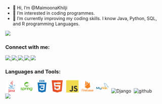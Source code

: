 - 👋 Hi, I’m @MaimoonaKhilji
- 👀 I’m interested in coding programmes.
- 🌱 I’m currently improving my coding skills. I know Java, Python, SQL, and R programming Languages.

<!---
MaimoonaKhilji/MaimoonaKhilji is a ✨ special ✨ repository because its `README.md` (this file) appears on your GitHub profile.
You can click the Preview link to take a look at your changes.
--->
<!-- <img src="https://github-readme-stats.vercel.app/api/top-langs?username=MaimoonaKhilji&theme=dark"/> -->
<img src="https://github-readme-stats.vercel.app/api/top-langs?username=MaimoonaKhilji&layout=compact&theme=dark"/>


### Connect with me:
<a href="https://www.linkedin.com/in/maimoona-khilji/">
    <img height="50" src="https://cdn2.iconfinder.com/data/icons/social-icon-3/512/social_style_3_in-306.png"/>
</a>
<a href="maimoon.khilji@gmail.com">
    <img height="50" src="https://user-images.githubusercontent.com/64362437/187196042-9412563a-ff01-4622-97ea-3463f77490de.png"/>
</a>
<a href="https://www.quora.com/profile/Maimoona-Khilji">
    <img height="50" src="https://user-images.githubusercontent.com/64362437/187198130-cf790c34-935d-4ad8-a25b-c8b5777681be.png"/>
</a>

<a href="https://twitter.com/MaimoonaKhilji">
    <img height="50" src="https://user-images.githubusercontent.com/64362437/187197865-87e0d289-518a-4412-a77e-50fb9d10519a.png"/>
</a>


<a href="https://www.fiverr.com/maimoonakhilji">
    <img height="50" src="https://user-images.githubusercontent.com/64362437/187228968-5408ab2d-227d-4f24-b1c2-b80be66fedb7.png"/>
</a>


### Languages and Tools:

<div>
  <img src="https://github.com/devicons/devicon/blob/master/icons/java/java-original-wordmark.svg" title="Java" alt="Java" width="40" height="40"/>&nbsp;
  <img src="https://github.com/devicons/devicon/blob/master/icons/spring/spring-original-wordmark.svg" title="Spring" alt="Spring" width="40" height="40"/>&nbsp;
  <img src="https://github.com/devicons/devicon/blob/master/icons/css3/css3-plain-wordmark.svg"  title="CSS3" alt="CSS" width="40" height="40"/>&nbsp;
  <img src="https://github.com/devicons/devicon/blob/master/icons/html5/html5-original.svg" title="HTML5" alt="HTML" width="40" height="40"/>&nbsp;
  <img src="https://github.com/devicons/devicon/blob/master/icons/javascript/javascript-original.svg" title="JavaScript" alt="JavaScript" width="40" height="40"/>&nbsp;
  <img src="https://github.com/devicons/devicon/blob/master/icons/firebase/firebase-plain-wordmark.svg" title="Firebase" alt="Firebase" width="40" height="40"/>&nbsp;
  <img src="https://github.com/devicons/devicon/blob/master/icons/mysql/mysql-original-wordmark.svg" title="MySQL"  alt="MySQL" width="40" height="40"/>&nbsp;
  <img src="https://cdn.jsdelivr.net/gh/devicons/devicon/icons/django/django-plain.svg" title="Django"  alt="Django" width="40" height="40"/>&nbsp;
   <img src="https://cdn.jsdelivr.net/gh/devicons/devicon/icons/github/github-original.svg"  title="github"  alt="github" width="40" height="40"/>&nbsp;
          
</div>


<img src="https://github-readme-stats.vercel.app/api?username=MaimoonaKhilji&show_icons=true&theme=dark"/>


